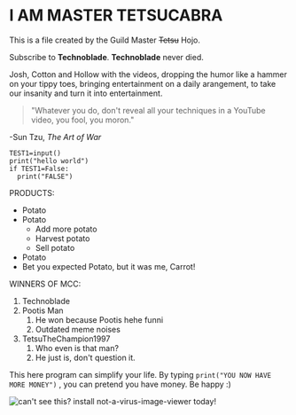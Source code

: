 # I AM MASTER TETSUCABRA

This is a file created by the Guild Master ~~Tetsu~~ Hojo.

Subscribe to **Technoblade**. **Technoblade** never died.

Josh, Cotton and Hollow with the videos, dropping the humor like a hammer on your tippy toes, bringing entertainment on a daily arangement, to take our insanity and turn it into entertainment.

>"Whatever you do, don't reveal all your techniques in a YouTube video, you fool, you moron."

-Sun Tzu, *The Art of War*


    TEST1=input()
    print("hello world")
    if TEST1=False:
      print("FALSE")


PRODUCTS:
* Potato
* Potato
    * Add more potato
    * Harvest potato
    * Sell potato
* Potato
* Bet you expected Potato, but it was me, Carrot!

WINNERS OF MCC:

1. Technoblade
1. Pootis Man
    1. He won because Pootis hehe funni
    1. Outdated meme noises
1. TetsuTheChampion1997
    1. Who even is that man?
    1. He just is, don't question it.


This here program can simplify your life. By typing
```print("YOU NOW HAVE MORE MONEY")```
, you can pretend you have money. Be happy :)

![can't see this? install not-a-virus-image-viewer today!](/BorisPlaceholder/markdown1/blob/main/huntermonster.jpg?raw=true "THIS IS MONSTER HUNTER RISE!")
